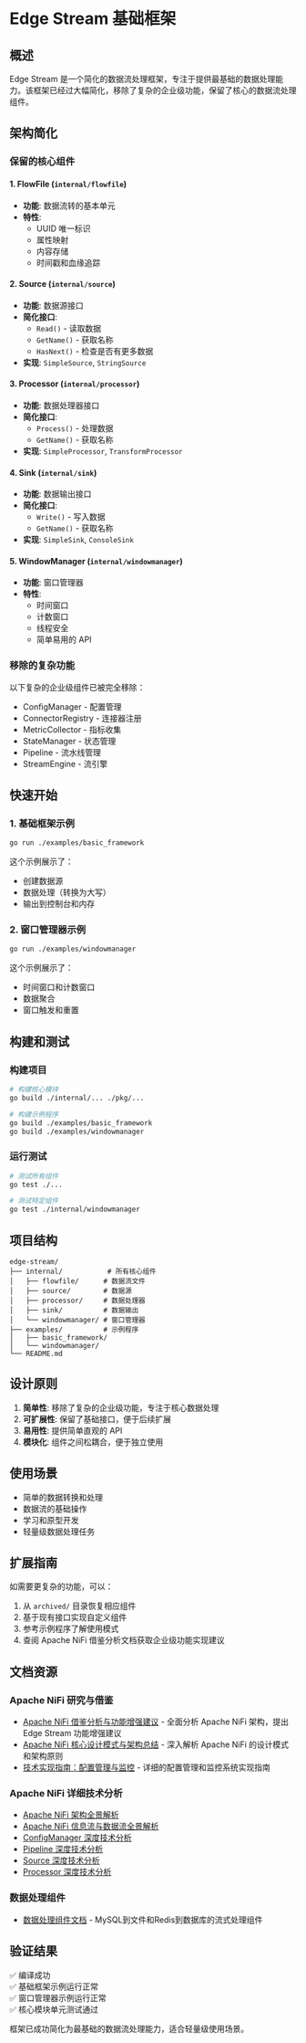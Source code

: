 # Edge Stream 基础框架

## 概述

Edge Stream 是一个简化的数据流处理框架，专注于提供最基础的数据处理能力。该框架已经过大幅简化，移除了复杂的企业级功能，保留了核心的数据流处理组件。

## 架构简化

### 保留的核心组件

#### 1. FlowFile (`internal/flowfile`)
- **功能**: 数据流转的基本单元
- **特性**: 
  - UUID 唯一标识
  - 属性映射
  - 内容存储
  - 时间戳和血缘追踪

#### 2. Source (`internal/source`)
- **功能**: 数据源接口
- **简化接口**:
  - `Read()` - 读取数据
  - `GetName()` - 获取名称
  - `HasNext()` - 检查是否有更多数据
- **实现**: `SimpleSource`, `StringSource`

#### 3. Processor (`internal/processor`)
- **功能**: 数据处理器接口
- **简化接口**:
  - `Process()` - 处理数据
  - `GetName()` - 获取名称
- **实现**: `SimpleProcessor`, `TransformProcessor`

#### 4. Sink (`internal/sink`)
- **功能**: 数据输出接口
- **简化接口**:
  - `Write()` - 写入数据
  - `GetName()` - 获取名称
- **实现**: `SimpleSink`, `ConsoleSink`

#### 5. WindowManager (`internal/windowmanager`)
- **功能**: 窗口管理器
- **特性**:
  - 时间窗口
  - 计数窗口
  - 线程安全
  - 简单易用的 API

### 移除的复杂功能

以下复杂的企业级组件已被完全移除：
- ConfigManager - 配置管理
- ConnectorRegistry - 连接器注册
- MetricCollector - 指标收集
- StateManager - 状态管理
- Pipeline - 流水线管理
- StreamEngine - 流引擎

## 快速开始

### 1. 基础框架示例

```bash
go run ./examples/basic_framework
```

这个示例展示了：
- 创建数据源
- 数据处理（转换为大写）
- 输出到控制台和内存

### 2. 窗口管理器示例

```bash
go run ./examples/windowmanager
```

这个示例展示了：
- 时间窗口和计数窗口
- 数据聚合
- 窗口触发和重置

## 构建和测试

### 构建项目

```bash
# 构建核心模块
go build ./internal/... ./pkg/...

# 构建示例程序
go build ./examples/basic_framework
go build ./examples/windowmanager
```

### 运行测试

```bash
# 测试所有组件
go test ./...

# 测试特定组件
go test ./internal/windowmanager
```

## 项目结构

```
edge-stream/
├── internal/           # 所有核心组件
│   ├── flowfile/      # 数据流文件
│   ├── source/        # 数据源
│   ├── processor/     # 数据处理器
│   ├── sink/          # 数据输出
│   └── windowmanager/ # 窗口管理器
├── examples/          # 示例程序
│   ├── basic_framework/
│   └── windowmanager/
└── README.md
```

## 设计原则

1. **简单性**: 移除了复杂的企业级功能，专注于核心数据处理
2. **可扩展性**: 保留了基础接口，便于后续扩展
3. **易用性**: 提供简单直观的 API
4. **模块化**: 组件之间松耦合，便于独立使用

## 使用场景

- 简单的数据转换和处理
- 数据流的基础操作
- 学习和原型开发
- 轻量级数据处理任务

## 扩展指南

如需要更复杂的功能，可以：
1. 从 `archived/` 目录恢复相应组件
2. 基于现有接口实现自定义组件
3. 参考示例程序了解使用模式
4. 查阅 Apache NiFi 借鉴分析文档获取企业级功能实现建议

## 文档资源

### Apache NiFi 研究与借鉴
- [Apache NiFi 借鉴分析与功能增强建议](doc/Apache_NiFi_借鉴分析与功能增强建议.md) - 全面分析 Apache NiFi 架构，提出 Edge Stream 功能增强建议
- [Apache NiFi 核心设计模式与架构总结](doc/Apache_NiFi_核心设计模式与架构总结.md) - 深入解析 Apache NiFi 的设计模式和架构原则
- [技术实现指南：配置管理与监控](doc/技术实现指南_配置管理与监控.md) - 详细的配置管理和监控系统实现指南

### Apache NiFi 详细技术分析
- [Apache NiFi 架构全景解析](doc/apache_nifi/Apache_NiFi_架构全景解析.md)
- [Apache NiFi 信息流与数据流全景解析](doc/apache_nifi/Apache_NiFi_信息流与数据流全景解析.md)
- [ConfigManager 深度技术分析](doc/apache_nifi/ConfigManager_深度技术分析.md)
- [Pipeline 深度技术分析](doc/apache_nifi/Pipeline_深度技术分析.md)
- [Source 深度技术分析](doc/apache_nifi/Source_深度技术分析.md)
- [Processor 深度技术分析](doc/apache_nifi/Processor_深度技术分析.md)

### 数据处理组件
- [数据处理组件文档](pkg/dataprocessor/README.md) - MySQL到文件和Redis到数据库的流式处理组件

## 验证结果

✅ 编译成功  
✅ 基础框架示例运行正常  
✅ 窗口管理器示例运行正常  
✅ 核心模块单元测试通过  

框架已成功简化为最基础的数据流处理能力，适合轻量级使用场景。